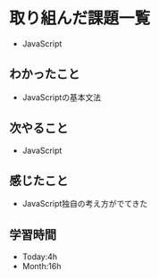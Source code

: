 # 取り組んだ課題一覧
- JavaScript
## わかったこと
- JavaScriptの基本文法
## 次やること
- JavaScript
## 感じたこと
- JavaScript独自の考え方がでてきた
## 学習時間
- Today:4h
- Month:16h
